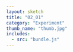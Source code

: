 ```yaml
---
layout: sketch
title: "02_01"
category: "Experiment"
thumb_name: "thumb.jpg"
includes:
  - src: "bundle.js"
---
```

